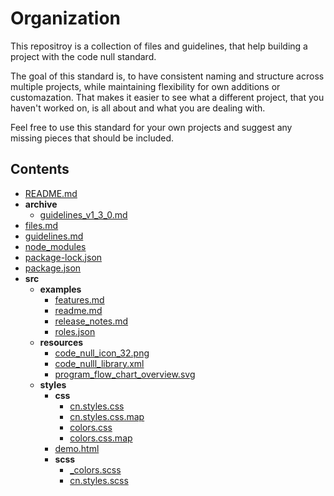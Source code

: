 # Organization

This repositroy is a collection of files and guidelines, that help building a project with the code null standard.

The goal of this standard is, to have consistent naming and structure across multiple projects, while maintaining flexibility for own additions or customazation. That makes it easier to see what a different project, that you haven't worked on, is all about and what you are dealing with.

Feel free to use this standard for your own projects and suggest any missing pieces that should be included.

## Contents

- [README.md](README.md)
- **archive**
  - [guidelines_v1_3_0.md](archive/guidelines_v1_3_0.md)
- [files.md](files.md)
- [guidelines.md](guidelines.md)
- [node_modules](node_modules)
- [package\-lock.json](package-lock.json)
- [package.json](package.json)
- **src**
  - **examples**
    - [features.md](src/examples/features.md)
    - [readme.md](src/examples/readme.md)
    - [release_notes.md](src/examples/release_notes.md)
    - [roles.json](src/examples/roles.json)
  - **resources**
    - [code_null_icon_32.png](src/resources/code_null_icon_32.png)
    - [code_nulll_library.xml](src/resources/code_nulll_library.xml)
    - [program_flow_chart_overview.svg](src/resources/program_flow_chart_overview.svg)
  - **styles**
    - **css**
      - [cn.styles.css](src/styles/css/cn.styles.css)
      - [cn.styles.css.map](src/styles/css/cn.styles.css.map)
      - [colors.css](src/styles/css/colors.css)
      - [colors.css.map](src/styles/css/colors.css.map)
    - [demo.html](src/styles/demo.html)
    - **scss**
      - [\_colors.scss](src/styles/scss/_colors.scss)
      - [cn.styles.scss](src/styles/scss/cn.styles.scss)
